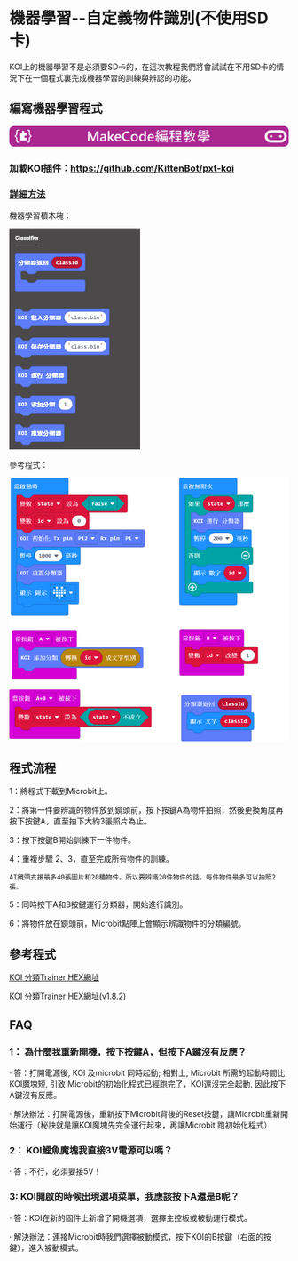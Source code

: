 # **機器學習--自定義物件識別(不使用SD卡)**

KOI上的機器學習不是必須要SD卡的，在這次教程我們將會試試在不用SD卡的情況下在一個程式裏完成機器學習的訓練與辨認的功能。

## 編寫機器學習程式

![](../../PWmodules/images/mcbanner.png)

### 加載KOI插件：https://github.com/KittenBot/pxt-koi

### [詳細方法](../makecodeQs.md)

機器學習積木塊：

![](KOI09/8.png)

參考程式：

![](KOI10/1.png)

## 程式流程

1：將程式下載到Microbit上。

2：將第一件要辨識的物件放到鏡頭前，按下按鍵A為物件拍照，然後更換角度再按下按鍵A，直至拍下大約3張照片為止。

3：按下按鍵B開始訓練下一件物件。

4：重複步驟 2、3，直至完成所有物件的訓練。

    AI鏡頭支援最多40張圖片和20種物件。所以要辨識20件物件的話，每件物件最多可以拍照2張。
    
5：同時按下A和B按鍵運行分類器，開始進行識別。

6：將物件放在鏡頭前，Microbit點陣上會顯示辨識物件的分類編號。


## 參考程式

[KOI 分類Trainer HEX網址](https://makecode.microbit.org/_8Ag5b2gjogvq)

[KOI 分類Trainer HEX網址(v1.8.2)](https://makecode.microbit.org/_07VXAdMz0Wsg)

## FAQ
### 1： 為什麼我重新開機，按下按鍵A，但按下A鍵沒有反應？

·    答：打開電源後, KOI 及microbit 同時起動; 相對上, Microbit 所需的起動時間比KOI魔塊短, 引致 Microbit的初始化程式已經跑完了，KOI還沒完全起動, 因此按下A鍵沒有反應。

·    解決辦法：打開電源後，重新按下Microbit背後的Reset按鍵，讓Microbit重新開始運行（秘訣就是讓KOI魔塊先完全運行起來，再讓Microbit 跑初始化程式）

### 2： KOI鯉魚魔塊我直接3V電源可以嗎？

·    答：不行，必須要接5V！

### 3: KOI開啟的時候出現選項菜單，我應該按下A還是B呢？

·    答：KOI在新的固件上新增了開機選項，選擇主控板或被動運行模式。

·    解決辦法：連接Microbit時我們選擇被動模式，按下KOI的B按鍵（右面的按鍵），進入被動模式。
